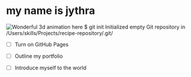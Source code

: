 # my name is jythra
![Wonderful 3d animation here](https://github.com/jythra19/super-telegram/assets/145373418/107dbe1d-a55e-4a62-838a-fa6397ac0c50)
$ git init
Initialized empty Git repository in /Users/skills/Projects/recipe-repository/.git/
- [ ] Turn on GitHub Pages
- [ ] Outline my portfolio
- [ ] Introduce myself to the world

